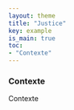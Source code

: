 ```yaml
---
layout: theme
title: "Justice"
key: example
is_main: true
toc:
- "Contexte"
---
```


### Contexte
Contexte

